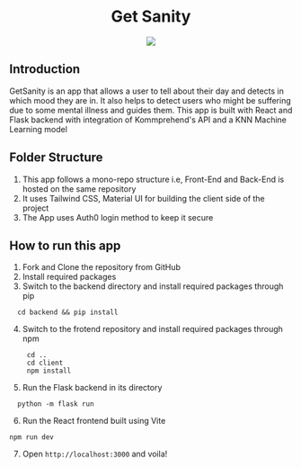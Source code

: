 <h1 align="center">Get Sanity</h1>

<p align="center">
  <img src="https://user-images.githubusercontent.com/83456083/174928173-b7dbf685-62b8-40ea-874b-3c95e3e76238.png" />
</p>

## Introduction
GetSanity is an app that allows a user to tell about their day and detects in which mood they are in. It also helps to detect users who might be suffering due to some mental illness and guides them. This app is built with React and Flask backend with integration of Kommprehend's API and a KNN Machine Learning model

## Folder Structure
1. This app follows a mono-repo structure i.e, Front-End and Back-End is hosted on the same repository
2.  It uses Tailwind CSS, Material UI for building the client side of the project
3. The App uses Auth0 login method to keep it secure

## How to run this app

1. Fork and Clone the repository from GitHub
2. Install required packages
3. Switch to the backend directory and install required packages through pip
  ```
    cd backend && pip install
   ```
4. Switch to the frotend repository and install required packages through npm
   ```
    cd .. 
    cd client
    npm install
   ```
5. Run the Flask backend in its directory
  ```
    python -m flask run
  ```
6. Run the React frontend built using Vite
  ```
  npm run dev
  ```
7. Open  ```http://localhost:3000``` and voila!
